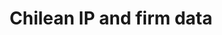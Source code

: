 ---
api_or_bulk_downloads: Bulk
authors: Bronwyn H. Hall
citation: Abud, M.J., Fink, C., Hall, B. and Helmers, C., 2013. The use of intellectual
  property in Chile (Vol. 11). WIPO.
contributors: Bronwyn H. Hall
cost: None
description: This study describes patterns and trends of intellectual property (IP)
  use in Chile, drawing on a new database containing all patent, trademark, utility
  model, and design filings received by the Chilean IP office over the period 1991-2010.
  The database provides harmonized applicant names, enabling the unique identification
  of applicants across all four forms of IP. Among other things, the study offers
  insights into the drivers of filing growth, the origin of filings, the distribution
  of applicants, the importance of different applicant types, the share of filings
  by different economic sectors, the relevance of IP bundles, and the patenting behavior
  of Chilean applicants overseas
documentation: https://eml.berkeley.edu//~bhhall/Chile_ipdata/chile_inno_ip.txt
last_edit: Mon, 19 Jun 2023 16:35:20 GMT
location: https://eml.berkeley.edu//~bhhall/Chile_ipdata.html
maintained_by: Bronwyn Hall
open_access: 'TRUE'
record_creation_timestamp: 11/13/2020 17:20:46
shortname: chilean_ip
tags:
- Chile
- trademark squatting
- pharmaceuticals
- disambiguation
terms_of_use: not specified
timeframe: 1995-2005
title: Chilean IP and firm data
uuid: e65da1db-6608-4246-98a7-c260dfc28e45
versioning: 'FALSE'
---